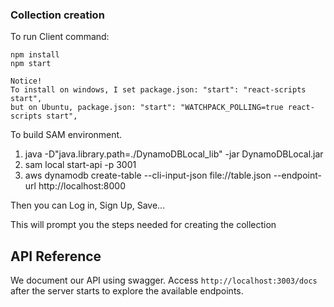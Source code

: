 ### Collection creation

To run Client command:

```shell script 
npm install
npm start

Notice!
To install on windows, I set package.json: "start": "react-scripts start",
but on Ubuntu, package.json: "start": "WATCHPACK_POLLING=true react-scripts start",
```

To build SAM environment.

1. java -D"java.library.path=./DynamoDBLocal_lib" -jar DynamoDBLocal.jar
2. sam local start-api -p 3001
3. aws dynamodb create-table --cli-input-json file://table.json --endpoint-url http://localhost:8000

Then you can Log in, Sign Up, Save...

This will prompt you the steps needed for creating the collection

## API Reference

We document our API using swagger. Access `http://localhost:3003/docs` after the server starts to explore the available endpoints.
